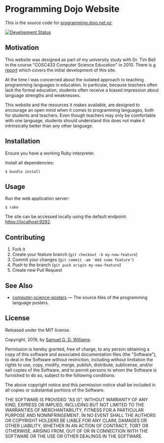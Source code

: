 # Programming Dojo Website

This is the source code for [programming.dojo.net.nz](https://programming.dojo.net.nz).

[![Development Status](https://github.com/ioquatix/programming.dojo.net.nz/workflows/Development/badge.svg)](https://github.com/ioquatix/programming.dojo.net.nz/actions?workflow=Development)

## Motivation

This website was designed as part of my university study with Dr. Tim Bell in the course "COSC433 Computer Science Education" in 2010. There is [a report](pages/welcome/Programming%20Dojo%20Report.pdf) which covers the initial development of this site.

At the time I was concerned about the isolated approach to teaching programming languages in education. In particular, because teachers often lack the formal education, students often receive a biased impression about language strengths and weaknesses.

This website and the resources it makes available, are designed to encourage an open mind when it comes to programming languages, both for students and teachers. Even though teachers may only be comfortable with one language, students should understand this does not make it intrinsically better than any other language.

## Installation

Ensure you have a working Ruby interpreter.

Install all dependencies:

```
$ bundle install
```

## Usage

Run the web application server:

```
$ rake
```

The site can be accessed locally using the default endpoint: [https://localhost:9292](https://localhost:9292).

## Contributing

1. Fork it
2. Create your feature branch (`git checkout -b my-new-feature`)
3. Commit your changes (`git commit -am 'Add some feature'`)
4. Push to the branch (`git push origin my-new-feature`)
5. Create new Pull Request

## See Also

- [computer-science-posters](https://github.com/ioquatix/computer-science-posters) — The source files of the programming language posters.

## License

Released under the MIT license.

Copyright, 2019, by [Samuel G. D. Williams](http://www.codeotaku.com/samuel-williams).

Permission is hereby granted, free of charge, to any person obtaining a copy
of this software and associated documentation files (the "Software"), to deal
in the Software without restriction, including without limitation the rights
to use, copy, modify, merge, publish, distribute, sublicense, and/or sell
copies of the Software, and to permit persons to whom the Software is
furnished to do so, subject to the following conditions:

The above copyright notice and this permission notice shall be included in
all copies or substantial portions of the Software.

THE SOFTWARE IS PROVIDED "AS IS", WITHOUT WARRANTY OF ANY KIND, EXPRESS OR
IMPLIED, INCLUDING BUT NOT LIMITED TO THE WARRANTIES OF MERCHANTABILITY,
FITNESS FOR A PARTICULAR PURPOSE AND NONINFRINGEMENT. IN NO EVENT SHALL THE
AUTHORS OR COPYRIGHT HOLDERS BE LIABLE FOR ANY CLAIM, DAMAGES OR OTHER
LIABILITY, WHETHER IN AN ACTION OF CONTRACT, TORT OR OTHERWISE, ARISING FROM,
OUT OF OR IN CONNECTION WITH THE SOFTWARE OR THE USE OR OTHER DEALINGS IN
THE SOFTWARE.

